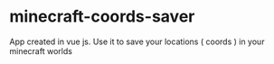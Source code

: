# minecraft-coords-saver
App created in vue js. Use it to save your locations  ( coords ) in your minecraft worlds
